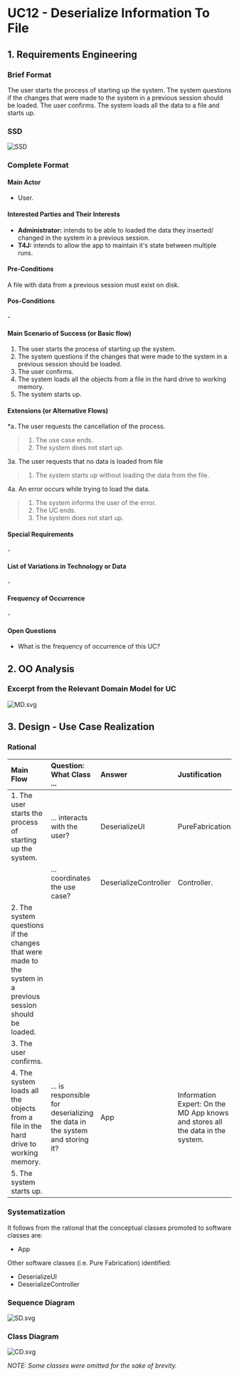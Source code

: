 # UC12 - Deserialize Information To File

## 1. Requirements Engineering

### Brief Format

The user starts the process of starting up the system. The system questions if the changes that were made to the system in a previous session should be loaded. The user confirms. The system loads all the data to a file and starts up.

### SSD
![SSD](SSD.svg)


### Complete Format

#### Main Actor

- User.

#### Interested Parties and Their Interests
* **Administrator:** intends to be able to loaded the data they inserted/ changed in the system in a previous session.
* **T4J:** intends to allow the app to maintain it's state between multiple runs.


#### Pre-Conditions

A file with data from a previous session must exist on disk.

#### Pos-Conditions
\-

#### Main Scenario of Success (or Basic flow)

1. The user starts the process of starting up the system.
2. The system questions if the changes that were made to the system in a previous session should be loaded.
3. The user confirms.
4. The system loads all the objects from a file in the hard drive to working memory.
5. The system starts up.

#### Extensions (or Alternative Flows)

*a. The user requests the cancellation of the process.

> 1. The use case ends.
> 2. The system does not start up.

3a. The user requests that no data is loaded from file

> 1. The system starts up without loading the data from the file.

4a. An error occurs while trying to load the data.

> 1. The system informs the user of the error.
> 2. The UC ends.
> 3. The system does not start up.

#### Special Requirements
\-

#### List of Variations in Technology or Data
\-

#### Frequency of Occurrence
\-

#### Open Questions

- What is the frequency of occurrence of this UC?

## 2. OO Analysis

### Excerpt from the Relevant Domain Model for UC

![MD.svg](MD.svg)

## 3. Design - Use Case Realization

### Rational

|Main Flow  |Question: What Class ... |Answer|Justification|
|:---------|:---------|:---------|:---------|
|1. The user starts the process of starting up the system.                                                      | ... interacts with the user?                                                  | DeserializeUI         | PureFabrication.                                                                 |
|                                                                                                               | ... coordinates the use case?                                                 | DeserializeController | Controller.                                                                      |
|2. The system questions if the changes that were made to the system in a previous session should be loaded.    |                                                                               |                       |                                                                                  |
|3. The user confirms.                                                                                          |                                                                               |                       |                                                                                  |
|4. The system loads all the objects from a file in the hard drive to working memory.                           | ... is responsible for deserializing the data in the system and storing it?   | App                   | Information Expert: On the MD App knows and stores all the data in the system.   |
|5. The system starts up.                                                                                       |                                                                               |                       |                                                                                  |




### Systematization

It follows from the rational that the conceptual classes promoted to software classes are:

 * App

Other software classes (i.e. Pure Fabrication) identified:

 * DeserializeUI
 * DeserializeController


### Sequence Diagram

![SD.svg](SD.svg)

### Class Diagram

![CD.svg](CD.svg)

*NOTE: Some classes were omitted for the sake of brevity.*
